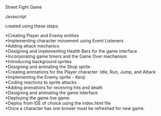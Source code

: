 Street Fight Game

Javascript


created using these steps:

*Creating Player and Enemy entities <br>
*Implementing character movement using Event Listeners <br>
*Adding attack mechanics <br>
*Designing and implementing Health Bars for the game interface <br>
*Incorporating game timers and the Game Over mechanism <br>
*Introducing background sprites <br>
*Designing and animating the Shop sprite <br>
*Creating animations for the Player character: Idle, Run, Jump, and Attack <br>
*Implementing the Enemy sprite - Kenji <br>
*Coding reactions to sprite attacks <br>
*Adding animations for receiving hits and death <br>
*Designing and animating the game interface <br>
*Deploying the game live game <br>
*Deploy from IDE of choice using the index.html file <br>
*Once a character has one brower must be refreshed for new game. <br>
